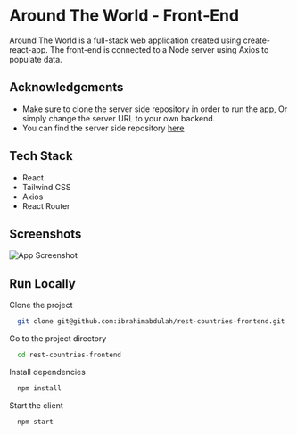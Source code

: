 
# Around The World - Front-End

Around The World is a full-stack web application created using create-react-app. 
The front-end is connected to a Node server using Axios to populate data.



## Acknowledgements

 - Make sure to clone the server side repository in order to run the app, Or simply change the server URL to your own backend.
 - You can find the server side repository [here](https://github.com/ibrahimabdulah/rest-countries-server)


## Tech Stack
- React
- Tailwind CSS
- Axios
- React Router
## Screenshots

![App Screenshot](https://i.postimg.cc/zfcXzNvf/Screenshot-2023-03-15-at-5-00-51-AM.png)


## Run Locally

Clone the project

```bash
  git clone git@github.com:ibrahimabdulah/rest-countries-frontend.git
```

Go to the project directory

```bash
  cd rest-countries-frontend

```

Install dependencies

```bash
  npm install
```

Start the client

```bash
  npm start
```

